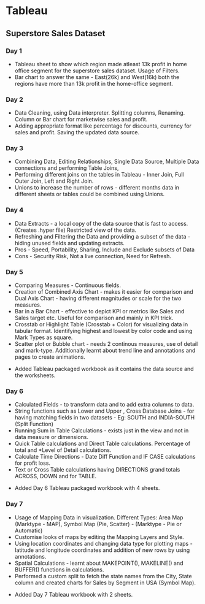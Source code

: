 # Tableau

## Superstore Sales Dataset

### Day 1
- Tableau sheet to show which region made atleast 13k profit in home office segment for the superstore sales dataset. Usage of Filters.
- Bar chart to answer the same - East(26k) and West(16k) both the regions have more than 13k profit in the home-office segment.

### Day 2
- Data Cleaning, using Data interpreter. Splitting columns, Renaming. Column or Bar chart for marketwise sales and profit.
- Adding appropriate format like percentage for discounts, currency for sales and profit. Saving the updated data source.

### Day 3
- Combining Data, Editing Relationships, Single Data Source, Multiple Data connections and performing Table Joins,  
- Performing different joins on the tables in Tableau - Inner Join, Full Outer Join, Left and Right Join.
- Unions to increase the number of rows - different months data in different sheets or tables could be combined using Unions.

### Day 4
- Data Extracts - a local copy of the data source that is fast to access. (Creates .hyper file) Restricted view of the data.
- Refreshing and Filtering the Data and providing a subset of the data - hiding unused fields and updating extracts.
- Pros - Speed, Portability, Sharing, Include and Exclude subsets of Data
- Cons - Security Risk, Not a live connection, Need for Refresh. 

### Day 5
- Comparing Measures - Continuous fields. 
- Creation of Combined Axis Chart - makes it easier for comparison and Dual Axis Chart - having different magnitudes or scale for the two measures.
- Bar in a Bar Chart - effective to depict KPI or metrics like Sales and Sales target etc. Useful for comparison and mainly in KPI trick.
- Crosstab or Highlight Table (Crosstab + Color) for visualizing data in tabular format. Identifying highest and lowest by color code and using Mark Types as square. 
- Scatter plot or Bubble chart - needs 2 continous measures, use of detail and mark-type. Additionally learnt about trend line and annotations and pages to create animations. 
* Added Tableau packaged workbook as it contains the data source and the worksheets.

### Day 6
- Calculated Fields - to transform data and to add extra columns to data. 
- String functions such as Lower and Upper , Cross Database Joins - for having matching fields in two datasets - Eg: SOUTH and INDIA-SOUTH (Split Function)
- Running Sum in Table Calculations - exists just in the view and not in data measure or dimensions. 
- Quick Table calculations and Direct Table calculations. Percentage of total and *Level of Detail calculations. 
- Calculate Time Directions - Date Diff Function and IF CASE calculations for profit loss. 
- Text or Cross Table calculations having DIRECTIONS grand totals ACROSS, DOWN and for TABLE. 
* Added Day 6 Tableau packaged workbook with 4 sheets.

### Day 7
- Usage of Mapping Data in visualization. Different Types: Area Map (Marktype - MAP), Symbol Map (Pie, Scatter) - (Marktype - Pie or Automatic)
- Customise looks of maps by editing the Mapping Layers and Style.
- Using location coordinates and changing data type for plotting maps - latitude and longitude coordinates and addition of new rows by using annotations. 
- Spatial Calculations - learnt about MAKEPOINT(), MAKELINE() and BUFFER() functions in calculations. 
- Performed a custom split to fetch the state names from the City, State column and created charts for Sales by Segment in USA (Symbol Map).
* Added Day 7 Tableau workbook with 2 sheets.
